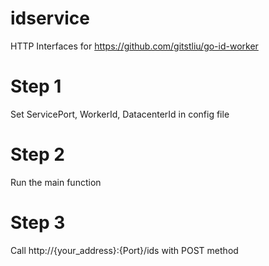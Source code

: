 # idservice
HTTP Interfaces for  https://github.com/gitstliu/go-id-worker

# Step 1
Set ServicePort, WorkerId, DatacenterId in config file

# Step 2
Run the main function

# Step 3
Call http://{your_address}:{Port}/ids with POST method
